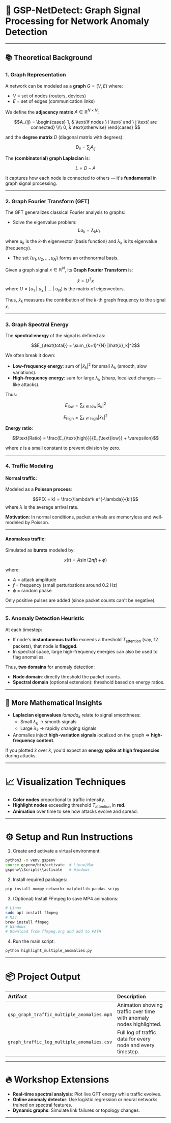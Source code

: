 # 📡 GSP-NetDetect: **Graph Signal Processing for Network Anomaly Detection**

---

## 📚 Theoretical Background

### 1. Graph Representation

A network can be modeled as a **graph** $G = (V, E)$ where:
- $V$ = set of nodes (routers, devices)
- $E$ = set of edges (communication links)

We define the **adjacency matrix** $A\in \mathbb{R}^{N \times N}$:

$$A_{ij} = 
\begin{cases}
1, & \text{if nodes } i \text{ and } j \text{ are connected} \\\\
0, & \text{otherwise}
\end{cases}
$$

and the **degree matrix** $D$ (diagonal matrix with degrees):

$$D_{ii} = \sum_{j} A_{ij}$$

The **(combinatorial) graph Laplacian** is:

$$L = D - A$$

It captures how each node is connected to others — it's **fundamental** in graph signal processing.

---

### 2. Graph Fourier Transform (GFT)

The GFT generalizes classical Fourier analysis to graphs:
- Solve the eigenvalue problem:
$$L u_k = \lambda_k u_k$$

where $u_k$ is the $k$-th eigenvector (basis function) and $\lambda_k$ is its eigenvalue (frequency).

- The set $\{u_1, u_2, ..., u_N\}$ forms an orthonormal basis.

Given a graph signal $x \in \mathbb{R}^N$, its **Graph Fourier Transform** is:

$$\hat{x} = U^T x$$
where $U = [u_1\ |\ u_2\ |\ \dots\ |\ u_N]$ is the matrix of eigenvectors.

Thus, $\hat{x}_k$ measures the contribution of the $k$-th graph frequency to the signal $x$.

---

### 3. Graph Spectral Energy

The **spectral energy** of the signal is defined as:

$$E_{\text{total}} = \sum_{k=1}^{N} |\hat{x}_k|^2$$

We often break it down:
- **Low-frequency energy**: sum of $|\hat{x}_k|^2$ for small $\lambda_k$ (smooth, slow variations).
- **High-frequency energy**: sum for large $\lambda_k$ (sharp, localized changes — like attacks).

Thus: 

$$E_\text{low}=\sum_{k\in\text{low}}|\hat{x}_k|^2$$ 

$$E_\text{high}=\sum_{k\in\text{high}}|\hat{x}_k|^2$$

**Energy ratio**:

$$\text{Ratio} = \frac{E_{\text{high}}}{E_{\text{low}} + \varepsilon}$$

where $\varepsilon$ is a small constant to prevent division by zero.

---

### 4. Traffic Modeling

#### Normal traffic:
Modeled as a **Poisson process**:

$$P(X = k) = \frac{\lambda^k e^{-\lambda}}{k!}$$
where $\lambda$ is the average arrival rate.

**Motivation**: In normal conditions, packet arrivals are memoryless and well-modeled by Poisson.

---

#### Anomalous traffic:
Simulated as **bursts** modeled by:

$$x(t) = A \sin(2\pi f t + \phi)$$

where:
- $A$ = attack amplitude
- $f$ = frequency (small perturbations around 0.2 Hz)
- $\phi$ = random phase

Only positive pulses are added (since packet counts can't be negative).

---

### 5. Anomaly Detection Heuristic

At each timestep:
- If node's **instantaneous traffic** exceeds a threshold $T_{\text{attention}}$ (say, 12 packets), that node is **flagged**.
- In spectral space, large high-frequency energies can also be used to flag anomalies.

Thus, **two domains** for anomaly detection:
- **Node domain**: directly threshold the packet counts.
- **Spectral domain** (optional extension): threshold based on energy ratios.

---

## 🧠 More Mathematical Insights

- **Laplacian eigenvalues** $lambda_k$ relate to signal smoothness:
  - Small $\lambda_k$ → smooth signals
  - Large $\lambda_k$ → rapidly changing signals
- Anomalies inject **high-variation signals** localized on the graph ⇒ **high-frequency content**.
  
If you plotted $\hat{x}$ over $k$, you'd expect an **energy spike at high frequencies** during attacks.

---

# 📈 Visualization Techniques

- **Color nodes** proportional to traffic intensity.
- **Highlight nodes** exceeding threshold $T_{\text{attention}}$ in **red**.
- **Animation** over time to see how attacks evolve and spread.

---

# ⚙️ Setup and Run Instructions

1. Create and activate a virtual environment:

```bash
python3 -m venv gspenv
source gspenv/bin/activate  # Linux/Mac
gspenv\\Scripts\\activate   # Windows
```

2. Install required packages:

```bash
pip install numpy networkx matplotlib pandas scipy
```

3. (Optional) Install FFmpeg to save MP4 animations:

```bash
# Linux
sudo apt install ffmpeg
# Mac
brew install ffmpeg
# Windows
# Download from ffmpeg.org and add to PATH
```

4. Run the main script:

```bash
python highlight_multiple_anomalies.py
```

---

# 📦 Project Output

| Artifact | Description |
|:---|:---|
| `gsp_graph_traffic_multiple_anomalies.mp4` | Animation showing traffic over time with anomaly nodes highlighted. |
| `graph_traffic_log_multiple_anomalies.csv` | Full log of traffic data for every node and every timestep. |

---

# 🔥 Workshop Extensions

- **Real-time spectral analysis**: Plot live GFT energy while traffic evolves.
- **Online anomaly detector**: Use logistic regression or neural networks trained on spectral features.
- **Dynamic graphs**: Simulate link failures or topology changes.

---
